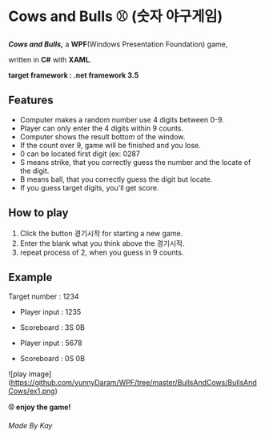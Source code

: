 # Cows and Bulls ⚾️ (숫자 야구게임)


***Cows and Bulls,*** a **WPF**(Windows Presentation Foundation) game,

written in **C#** with **XAML**.


**target framework : .net framework 3.5**


## Features

- Computer makes a random number use 4 digits between 0-9.
- Player can only enter the 4 digits within 9 counts.
- Computer shows the result bottom of the window.
- If the count over 9, game will be finished and you lose.
- 0 can be located first digit (ex: 0287
- S means strike, that you correctly guess the number and the locate of the digit.
- B means ball, that you correctly guess the digit but locate.
- If you guess target digits, you'll get score.


## How to play
1. Click the button 경기시작 for starting a new game.
2. Enter the blank what you think above the 경기시작.
3. repeat process of 2, when you guess in 9 counts.


## Example
Target number : 1234


- Player input : 1235
- Scoreboard : 3S 0B

- Player input : 5678
- Scoreboard : 0S 0B


![play image] (https://github.com/yunnyDaram/WPF/tree/master/BullsAndCows/BullsAndCows/ex1.png)



**⚾️ enjoy the game!**

*Made By Kay*